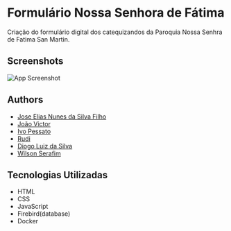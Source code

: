 
# Formulário Nossa Senhora de Fátima

Criação do formulário digital dos catequizandos da Paroquia Nossa Senhra de Fatima San Martin.


## Screenshots

![App Screenshot](https://imagizer.imageshack.com/img923/5135/oNcbxX.jpg
)


## Authors

- [Jose Elias Nunes da Silva Filho](https://github.com/joseeliasnsf)
- [João Victor](https://github.com/joseeliasnsf)
- [Ivo Pessato](https://github.com/joseeliasnsf)
- [Rudi](https://github.com/joseeliasnsf)
- [Diogo Luiz da Silva](https://github.com/joseeliasnsf)
- [Wilson Serafim](https://github.com/joseeliasnsf)


## Tecnologias Utilizadas

- HTML
- CSS
- JavaScript
- Firebird(database)
- Docker

